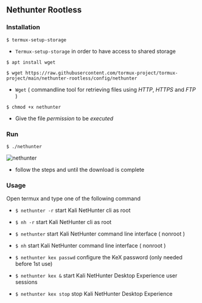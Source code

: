 ## Nethunter Rootless

### Installation
```
$ termux-setup-storage
```
* `Termux-setup-storage` in order to have access to shared storage

```
$ apt install wget
```
```
$ wget https://raw.githubusercontent.com/tormux-project/tormux-project/main/nethunter-rootless/config/nethunter
```

* `Wget` ( commandline tool for retrieving files using _HTTP_, _HTTPS_ and _FTP_ )

```
$ chmod +x nethunter
```

* Give the file _permission_ to be _executed_

### Run

```
$ ./nethunter
```

![nethunter](https://i.ibb.co/zZMLHTj/nethunter.jpg)

* follow the steps and until the download is complete

### Usage

Open termux and type one of the following command

* `$ nethunter -r` start Kali NetHunter cli as root

* `$ nh -r` start Kali NetHunter cli as root

* `$ nethunter` start Kali NetHunter command line interface ( nonroot )

* `$ nh` start Kali NetHunter command line interface ( nonroot )

* `$ nethunter kex passwd` configure the KeX password (only needed before 1st use)

* `$ nethunter kex &` start Kali NetHunter Desktop Experience user sessions

* `$ nethunter kex stop` stop Kali NetHunter Desktop Experience



